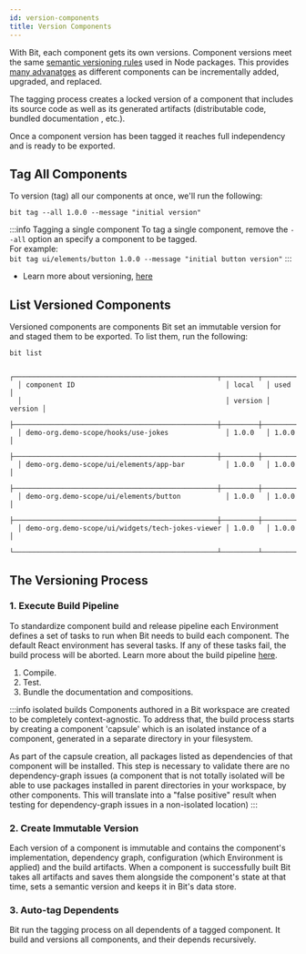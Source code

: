 ```yaml
---
id: version-components
title: Version Components
---
```


With Bit, each component gets its own versions. Component versions meet the same [semantic versioning rules](https://semver.org) used in Node packages. This provides [many advanatges](https://blog.bitsrc.io/versioning-independent-ui-components-why-and-how-7ea60d8be5f2) as different components can be incrementally added, upgraded, and replaced.

The tagging process creates a locked version of a component that includes its source code as well as its generated artifacts (distributable code, bundled documentation , etc.).

Once a component version has been tagged it reaches full independency and is ready to be exported.

## Tag All Components

To version (tag) all our components at once, we'll run the following:

```shell
bit tag --all 1.0.0 --message "initial version"
```

:::info Tagging a single component
To tag a single component, remove the `--all` option an specify a component to be tagged.  
For example:  
`bit tag ui/elements/button 1.0.0 --message "initial button version"`
:::

- Learn more about versioning, [here](/component/versioning)

## List Versioned Components

Versioned components are components Bit set an immutable version for and staged them to be exported. To list them, run the following:

```shell
bit list
```

```shell title="The output"
  ┌──────────────────────────────────────────────────┬─────────┬─────────┐
  │ component ID                                     │ local   │ used    │
  │                                                  │ version │ version │
  ├──────────────────────────────────────────────────┼─────────┼─────────┤
  │ demo-org.demo-scope/hooks/use-jokes              │ 1.0.0   │ 1.0.0   │
  ├──────────────────────────────────────────────────┼─────────┼─────────┤
  │ demo-org.demo-scope/ui/elements/app-bar          │ 1.0.0   │ 1.0.0   │
  ├──────────────────────────────────────────────────┼─────────┼─────────┤
  │ demo-org.demo-scope/ui/elements/button           │ 1.0.0   │ 1.0.0   │
  ├──────────────────────────────────────────────────┼─────────┼─────────┤
  │ demo-org.demo-scope/ui/widgets/tech-jokes-viewer │ 1.0.0   │ 1.0.0   │
  └──────────────────────────────────────────────────┴─────────┴─────────┘
```

## The Versioning Process

### 1. Execute Build Pipeline

To standardize component build and release pipeline each Environment defines a set of tasks to run when Bit needs to build each component.
The default React environment has several tasks. If any of these tasks fail, the build process will be aborted.
Learn more about the build pipeline [here](aspects/build-pipeline/overview).

1. Compile.
2. Test.
3. Bundle the documentation and compositions.

:::info isolated builds
Components authored in a Bit workspace are created to be completely context-agnostic.
To address that, the build process starts by creating a component 'capsule' which is an isolated instance
of a component, generated in a separate directory in your filesystem.

As part of the capsule creation, all packages listed as dependencies of that component will be installed.
This step is necessary to validate there are no dependency-graph issues (a component that is not totally
isolated will be able to use packages installed in parent directories in your workspace, by other components.
This will translate into a "false positive" result when testing for dependency-graph issues in a non-isolated location)
:::

### 2. Create Immutable Version

Each version of a component is immutable and contains the component's implementation, dependency graph, configuration (which Environment is applied) and the build artifacts. When a component is successfully built Bit takes all artifacts and saves them alongside the component's state at that time, sets a semantic version and keeps it in Bit's data store.

### 3. Auto-tag Dependents

Bit run the tagging process on all dependents of a tagged component. It build and versions all components, and their depends recursively.
